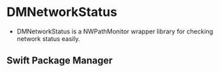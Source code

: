 # DMNetworkStatus

* DMNetworkStatus is a NWPathMonitor wrapper library for checking network status easily.

## Swift Package Manager

